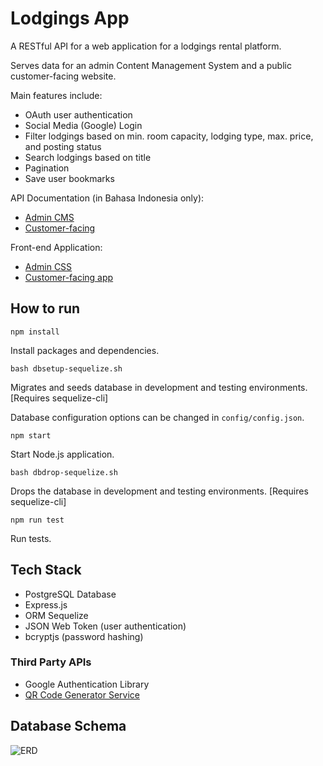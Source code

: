 # Lodgings App

A RESTful API for a web application for a lodgings rental platform.

Serves data for an admin Content Management System and a public customer-facing website.

Main features include:
 - OAuth user authentication
 - Social Media (Google) Login
 - Filter lodgings based on min. room capacity, lodging type, max. price, and posting status
 - Search lodgings based on title
 - Pagination
 - Save user bookmarks

API Documentation (in Bahasa Indonesia only):
 - [Admin CMS](api-documentation-CMS.md)
 - [Customer-facing](api-documentation-Customer.md)

Front-end Application:
 - [Admin CSS](https://github.com/ValYauw/lodgings-app/tree/main/frontend-cms)
 - [Customer-facing app](https://github.com/ValYauw/lodgings-app/main/frontend-user)

## How to run

```npm install```

Install packages and dependencies.

```bash dbsetup-sequelize.sh```

Migrates and seeds database in development and testing environments. [Requires sequelize-cli]

Database configuration options can be changed in `config/config.json`.

```npm start```

Start Node.js application.

```bash dbdrop-sequelize.sh```

Drops the database in development and testing environments. [Requires sequelize-cli]

```npm run test```

Run tests.

## Tech Stack

 - PostgreSQL Database
 - Express.js
 - ORM Sequelize
 - JSON Web Token (user authentication)
 - bcryptjs (password hashing)

### Third Party APIs

 - Google Authentication Library
 - [QR Code Generator Service](https://www.qr-code-generator.com/qr-code-api/)

## Database Schema

![ERD](ERD.png)